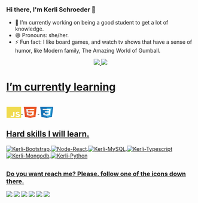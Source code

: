 ### Hi there, I'm Kerli Schroeder 👋

- 🔭 I’m currently working on being a good student to get a lot of knowledge.
- 😄 Pronouns: she/her.
- ⚡ Fun fact: I like board games, and watch tv shows that have a sense of humor, like Modern family, The Amazing World of Gumball.

<div align="center">
  <a href="https://github.com/KerliS9">
   <img height="180em" src="https://github-readme-stats.vercel.app/api/top-langs/?username=KerliS9&layout=compact&langs_count=7&theme=dracula"/>
  <img height="180em" src="https://github-readme-stats.vercel.app/api?username=KerliS9&show_icons=true&theme=dracula&include_all_commits=true&count_private=true"/>  
</div>
  <h1>I’m currently learning</h1>
<div style="display: inline_block"><br>
  <img align="center" alt="Kerli-Js" height="30" width="40" src="https://raw.githubusercontent.com/devicons/devicon/master/icons/javascript/javascript-plain.svg">
  <img align="center" alt="Kerli-HTML" height="30" width="40" src="https://raw.githubusercontent.com/devicons/devicon/master/icons/html5/html5-original.svg">
  <img align="center" alt="Kerli-CSS" height="30" width="40" src="https://raw.githubusercontent.com/devicons/devicon/master/icons/css3/css3-original.svg">
</div>
<div style="display: inline_block">
  <h2>Hard skills I will learn.</h2>
  <img align="center" alt="Kerli-Bootstrap" height="30" width="40" src="https://img.shields.io/badge/Bootstrap-563D7C?style=for-the-badge&logo=bootstrap&logoColor=white">
  <img align="center" alt="Node-React" height="30" width="40" src="https://img.shields.io/badge/Node.js-43853D?style=for-the-badge&logo=node.js&logoColor=white">
  <img align="center" alt="Kerli-MySQL" height="30" width="40" src="https://img.shields.io/badge/MySQL-00000F?style=for-the-badge&logo=mysql&logoColor=white">
  <img align="center" alt="Kerli-Typescript" height="30" width="40" src="https://img.shields.io/badge/TypeScript-007ACC?style=for-the-badge&logo=typescript&logoColor=white">
  <img align="center" alt="Kerli-Mongodb" height="30" width="40" src="https://img.shields.io/badge/MongoDB-4EA94B?style=for-the-badge&logo=mongodb&logoColor=white">
  <img align="center" alt="Kerli-Python" height="30" width="40" src="https://img.shields.io/badge/Python-3776AB?style=for-the-badge&logo=python&logoColor=white">
</div>
  
  ##
 
<div>
  <h3>Do you want reach me? Please, follow one of the icons down there.</h3>
  <a href = "mailto:kerlischroeder9@gmail.com"><img src="https://img.shields.io/badge/-Gmail-%23333?style=for-the-badge&logo=gmail&logoColor=white" target="_blank"></a>
  <a href="https://www.linkedin.com/in/kerlischroeder" target="_blank"><img src="https://img.shields.io/badge/LinkedIn-0077B5?style=for-the-badge&logo=linkedin&logoColor=white" target="_blank"></a>
  <a href="https://www.reddit.com/user/kerlis9" target="_blank"><img src="https://img.shields.io/badge/Reddit-FF4500?style=for-the-badge&logo=reddit&logoColor=white" target="_blank"></a>
  <a href="https://twitter.com/KerliSchroeder" target="_blank"><img src="https://img.shields.io/badge/Twitter-1DA1F2?style=for-the-badge&logo=twitter&logoColor=white" target="_blank"></a>
  <a href="https://instagram.com/kerli.s9" target="_blank"><img src="https://img.shields.io/badge/-Instagram-%23E4405F?style=for-the-badge&logo=instagram&logoColor=white" target="_blank"></a>
  <a href="https://t.me/Kerli9" target="_blank"><img src="https://img.shields.io/badge/Telegram-2CA5E0?style=for-the-badge&logo=telegram&logoColor=white" target="_blank"></a>
 
 </div>
